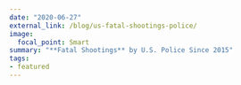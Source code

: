 ```yaml
---
date: "2020-06-27"
external_link: /blog/us-fatal-shootings-police/
image:
  focal_point: Smart
summary: "**Fatal Shootings** by U.S. Police Since 2015"
tags:
- featured
---
```


